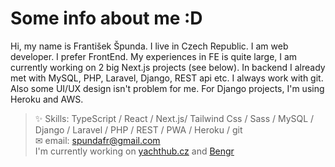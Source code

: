 # Some info about me :D
Hi, my name is František Špunda. I live in Czech Republic. I am web developer. I prefer FrontEnd. My experiences in FE is quite large, I am currently working on 2 big Next.js projects (see below). In backend I already met with MySQL, PHP, Laravel, Django, REST api etc. I always work with git. Also some UI/UX design isn't problem for me. For Django projects, I'm using Heroku and AWS.
> ✨ Skills: TypeScript / React / Next.js/ Tailwind Css / Sass / MySQL / Django / Laravel / PHP / REST / PWA / Heroku / git <br>
> ✉ email: [spundafr@gmail.com](mailto:spundafr@gmail.com) <br>
> I'm currently working on [yachthub.cz](https://yachthub.cz/) and [Bengr](https://github.com/bengr-digital)
